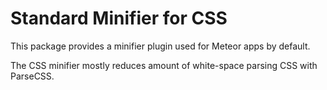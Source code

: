 Standard Minifier for CSS
===

This package provides a minifier plugin used for Meteor apps by default.

The CSS minifier mostly reduces amount of white-space parsing CSS with
ParseCSS.